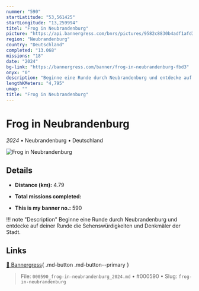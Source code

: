 ```yaml
---
nummer: "590"
startLatitude: "53,561425"
startLongitude: "13,259994"
titel: "Frog in Neubrandenburg"
picture: "https://api.bannergress.com/bnrs/pictures/9582c8830b4adf1afd3623aa41313d9a"
region: "Neubrandenburg"
country: "Deutschland"
completed: "13.068"
missions: "18"
date: "2024"
bg-link: "https://bannergress.com/banner/frog-in-neubrandenburg-fbd3"
onyx: "0"
description: "Beginne eine Runde durch Neubrandenburg und entdecke auf deiner Runde die Sehenswürdigkeiten und Denkmäler der Stadt."
lengthKMeters: "4,795"
umap: ""
title: "Frog in Neubrandenburg"
---
```

# Frog in Neubrandenburg

*2024* • Neubrandenburg • Deutschland

![Frog in Neubrandenburg](https://api.bannergress.com/bnrs/pictures/9582c8830b4adf1afd3623aa41313d9a)

## Details
- **Distance (km):** 4.79

- **Total missions completed:** 
- **This is my banner no.:** 590


!!! note "Description"
    Beginne eine Runde durch Neubrandenburg und entdecke auf deiner Runde die Sehenswürdigkeiten und Denkmäler der Stadt.



## Links
[🔗 Bannergress](https://bannergress.com/banner/frog-in-neubrandenburg-fbd3){ .md-button .md-button--primary }



> File: `000590_frog-in-neubrandenburg_2024.md` • #000590 • Slug: `frog-in-neubrandenburg`
